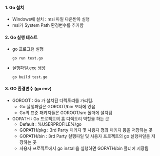 #### 1. Go 설치
- Windows에 설치 : msi 파일 다운받아 실행
- msi가 System Path 환경변수를 추가함

#### 2. Go 실행 테스트
- go 프로그램 실행
    ```
    go run test.go
    ```

- 실행파일.exe 생성
    ```
    go build test.go
    ```

#### 3. GO 환경변수 (go env)
- GOROOT : Go 가 설치된 디렉토리를 가리킴.
    - Go 실행파일은 GOROOT/bin 포더에 있음
    - Go의 표준 패키지들은 GOROOT/src 폴더에 설치됨
- GOPATH : Go 프로젝트의 홈 디렉토리 역할을 하는 곳
    - Default : %USERPROFILE%\go
    - GOPATH/pkg : 3rd Party 패키지 및 사용자 정의 패키지 등을 저장하는 곳
    - GOPATH/bin : 3rd Party 실행파일 및 사용자 프로젝트의 go 실행파일을 저장하는 곳
    - 사용자 프로젝트에서 go install을 실행하면 GOPATH/bin 폴더에 저장됨